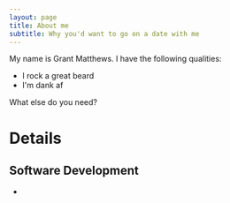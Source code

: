 ```yaml
---
layout: page
title: About me
subtitle: Why you'd want to go on a date with me
---
```


My name is Grant Matthews. I have the following qualities:

- I rock a great beard
- I'm dank af

What else do you need?

# Details

## <i class="fa fa-code" aria-hidden="true"></i> Software Development
- 



